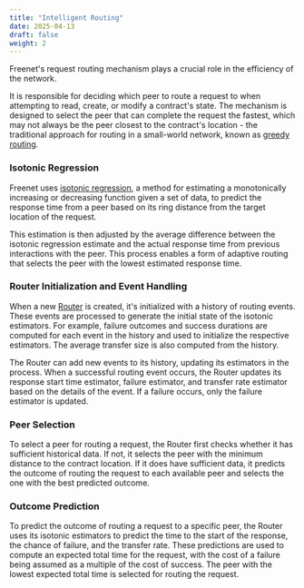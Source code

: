 ```yaml
---
title: "Intelligent Routing"
date: 2025-04-13
draft: false
weight: 2
---
```


Freenet's request routing mechanism plays a crucial role in the efficiency of the network.

It is responsible for deciding which peer to route a request to when attempting to read, create, or
modify a contract's state. The mechanism is designed to select the peer that can complete the
request the fastest, which may not always be the peer closest to the contract's location - the
traditional approach for routing in a small-world network, known as
[greedy routing](https://en.wikipedia.org/wiki/Small-world_routing#Greedy_routing).

### Isotonic Regression

Freenet uses [isotonic regression](https://github.com/sanity/pav.rs), a method for estimating a
monotonically increasing or decreasing function given a set of data, to predict the response time
from a peer based on its ring distance from the target location of the request.

This estimation is then adjusted by the average difference between the isotonic regression estimate
and the actual response time from previous interactions with the peer. This process enables a form
of adaptive routing that selects the peer with the lowest estimated response time.

### Router Initialization and Event Handling

When a new [Router](https://github.com/freenet/freenet-core/blob/main/crates/core/src/router.rs) is
created, it's initialized with a history of routing events. These events are processed to generate
the initial state of the isotonic estimators. For example, failure outcomes and success durations
are computed for each event in the history and used to initialize the respective estimators. The
average transfer size is also computed from the history.

The Router can add new events to its history, updating its estimators in the process. When a
successful routing event occurs, the Router updates its response start time estimator, failure
estimator, and transfer rate estimator based on the details of the event. If a failure occurs, only
the failure estimator is updated.

### Peer Selection

To select a peer for routing a request, the Router first checks whether it has sufficient historical
data. If not, it selects the peer with the minimum distance to the contract location. If it does
have sufficient data, it predicts the outcome of routing the request to each available peer and
selects the one with the best predicted outcome.

### Outcome Prediction

To predict the outcome of routing a request to a specific peer, the Router uses its isotonic
estimators to predict the time to the start of the response, the chance of failure, and the transfer
rate. These predictions are used to compute an expected total time for the request, with the cost of
a failure being assumed as a multiple of the cost of success. The peer with the lowest expected
total time is selected for routing the request.
